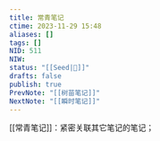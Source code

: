 ```yaml
---
title: 常青笔记
ctime: 2023-11-29 15:48
aliases: []
tags: []
NID: 511
NIW: 
status: "[[Seed|🍒]]"
drafts: false
publish: true
PrevNote: "[[树苗笔记]]"
NextNote: "[[瞬时笔记]]"
---
```



[[常青笔记]]：紧密关联其它笔记的笔记；